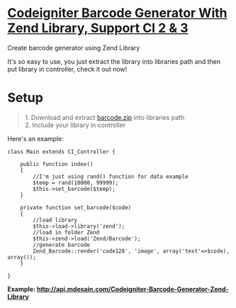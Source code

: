 [Codeigniter Barcode Generator With Zend Library, Support CI 2 & 3](https://github.com/desta88/Codeigniter-Barcode-Generator-Zend-Library)
==========================================

Create barcode generator using Zend Library

It's so easy to use, you just extract the library into libraries path and then put library in controller, check it out now!

<h1>Setup</h1>

<blockquote>
	1. Download and extract <a href="http://api.mdesain.com/Codeigniter-Barcode-Generator-Zend-Library/barcode.zip">barcode.zip</a> into libraries path<br>
	2. Include your library in controller
</blockquote>

Here's an example:

```
class Main extends CI_Controller {

	public function index()
	{
		//I'm just using rand() function for data example
		$temp = rand(10000, 99999);
		$this->set_barcode($temp);
	}
	
	private function set_barcode($code)
	{
		//load library
		$this->load->library('zend');
		//load in folder Zend
		$this->zend->load('Zend/Barcode');
		//generate barcode
		Zend_Barcode::render('code128', 'image', array('text'=>$code), array());
	}
	
}
```

<strong>Example: <a href="http://api.mdesain.com/Codeigniter-Barcode-Generator-Zend-Library/">http://api.mdesain.com/Codeigniter-Barcode-Generator-Zend-Library</a></strong>
